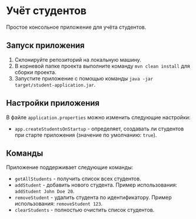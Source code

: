 # Учёт студентов

Простое консольное приложение для учёта студентов.

## Запуск приложения

1. Склонируйте репозиторий на локальную машину.
2. В корневой папке проекта выполните команду `mvn clean install` для сборки проекта.
3. Запустите приложение с помощью команды `java -jar target/student-application.jar`.

## Настройки приложения

В файле `application.properties` можно изменить следующие настройки:

- `app.createStudentsOnStartup` - определяет, создавать ли студентов при старте приложения (значение по умолчанию: `true`).

## Команды

Приложение поддерживает следующие команды:

- `getAllStudents` - получить список всех студентов.
- `addStudent` - добавить нового студента. Пример использования: `addStudent John Doe 20`.
- `removeStudent` - удалить студента по идентификатору. Пример использования: `removeStudent 123`.
- `clearStudents` - полностью очистить список студентов.